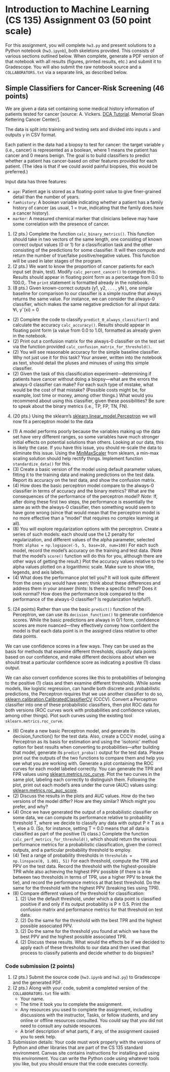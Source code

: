 # Introduction to Machine Learning (CS 135) Assignment 03 (50 point scale)

For this assignment, you will complete `hw3.py` and present solutions to a Python notebook (`hw3.ipynb`), both skeletons provided. This consists of various sections outlined below. When complete, generate a PDF version of that notebook with all results (figures, printed results, etc.) and submit it to Gradescope. You will also submit the raw notebook source and a `COLLABORATORS.txt` via a separate link, as described below.

## Simple Classifiers for Cancer-Risk Screening (46 points)

We are given a data set containing some medical history information of patients tested for cancer [source:  A. Vickers. [DCA Tutorial](https://www.mskcc.org/sites/default/files/node/4509/documents/dca-tutorial-2015-2-26.pdf). Memorial Sloan Kettering Cancer Center/].

The data is split into training and testing sets and divided into inputs `x` and outputs `y` in CSV format.

Each patient in the data had a biopsy to test for cancer: the target variable `y` (i.e., cancer) is represented as a boolean, where 1 means the patient has cancer and 0 means benign. The goal is to build classifiers to predict whether a patient has cancer-based on other features provided for each patient. (The idea is that if we could avoid painful biopsies, this would be preferred.)

Input data has three features:

* `age`: Patient age is stored as a floating-point value to give finer-grained detail than the number of years.
* `famhistory`: A boolean variable indicating whether a patient has a family history of cancer (as usual, 1 = true, indicating that the family does have a cancer history).
* `marker`: A measured chemical marker that clinicians believe may have some correlation with the presence of cancer.

1. (2 pts.) Complete the function `calc_binary_metrics()`.
   This function should take in two vectors of the same length, one consisting of known correct output values (0 or 1) for a classification task and the other consisting of the predictions for some classifier. It will then compute and return the number of true/false positive/negative values. This function will be used in later stages of the program.
2. (2 pts.) We want to know the proportion of cancer patients for each input set (train, test). Modify `calc_percent_cancer()` to compute this. Results should appear in floating point form as a percentage from 0.0 to 100.0,. The `print` statement is formatted already in the notebook.
3. (8 pts.) Given known-correct outputs (y1,  y2, . . . , yN ), one simple baseline for comparison to our classifier is a simple routine that always returns the same value. For instance, we can consider the always-0 classifier, which makes the same negative prediction for all input data:
   ∀i, yˆ(xi) = 0
* (2) Complete the code to classify `predict_0_always_classifier()` and calculate the accuracy `calc_accuracy()`. Results should appear in floating point form (a value from 0.0 to 1.0), formatted as already given in the notebook.
* (2) Print out a confusion matrix for the always-0 classifier on the test set via the function provided `calc_confusion_matrix_for_threshold()`.
* (2) You will see reasonable accuracy for the simple baseline classifier. Why not just use it for this task? Your answer, written into the notebook as text, should detail the pluses and minuses of using this simple classifier.
* (2) Given the task of this classification experiment—determining if patients have cancer without doing a biopsy—what are the errors the always-0 classifier can make? For each such type of mistake, what would be the cost of that mistake? (Possible costs might be, for example, lost time or money, among other things.) What would you recommend about using this classifier, given these possibilities? Be sure to speak about the binary metrics (i.e., TP, FP, TN, FN).

4. (20 pts.) Using the sklearn’s [sklearn.linear_model.Perceptron](https://scikit-learn.org/stable/modules/generated/sklearn.linear_model.Perceptron.html) we will now fit a perceptron model to the data

* (1) A model performs poorly because the variables making up the data set have very different ranges, so some variables have much stronger initial effects on potential solutions than others. Looking at our data, this is likely the case. If you have this issue, you should re-scale the data to eliminate this issue. Using the [MinMaxScaler](https://scikit-learn.org/stable/modules/generated/sklearn.preprocessing.MinMaxScaler.html)  from sklearn, a min-max scaling solution should help rectify things.  Implement function `standardize_data()` for this.
* (3) Create a basic version of the model using default parameter values, fitting it to the training data and making predictions on the test data. Report its accuracy on the test data, and show the confusion matrix.
* (4) How does the basic perceptron model compare to the always-0 classifier in terms of accuracy and the binary metrics? What are the consequences of the performance of the perceptron model?
  *Note:* If, after doing these first two steps, the performance is essentially the same as with the always-0 classifier, then something would seem to have gone wrong (since that would mean that the perceptron model is no more effective than a “model” that requires no complex learning at all).
* (8) You will explore regularization options with the perceptron. Create a series of such models: each should use the L2 penalty for regularization, and different values of the alpha parameter, selected from:
  `alphas = np.logspace(-5, 5, base=10, num=100)`
  For each such model, record the model’s accuracy on the training and test data. (Note that the model’s `score()` function will do this for you, although there are other ways of getting the result.) Plot the accuracy values relative to the alpha values plotted on a logarithmic scale. Make sure to show title, legends, and axis labels.
* (4) What does the performance plot tell you? It will look quite different from the ones you would have seen; think about these differences and address them in your answer (hints: Is there a specific trend? Does it look normal? How does the performance look compared to the performance of the always-0 classifier? Is regularization helpful?).

5. (24 points) Rather than use the basic `predict()` function of the Perceptron, we can use its `decision_function()` to generate confidence scores. While the basic predictions are always in 0/1 form, confidence scores are more nuanced—they effectively convey how confident the model is that each data point is in the assigned class relative to other data points.

We can use confidence scores in a few ways. They can be used as the basis for methods that examine different thresholds, classify data points based on our confidence, and make different decisions about when we should treat a particular confidence score as indicating a positive (1) class output.

We can also convert confidence scores like this to probabilities of belonging to the positive (1) class and then examine different thresholds. While some models, like logistic regression, can handle both discrete and probabilistic predictions, the Perceptron requires that we use another classifier to do so, [sklearn.calibration.CalibratedClassifierCV](https://scikit-learn.org/stable/modules/generated/sklearn.calibration.CalibratedClassifierCV.html) (CCCV).
Convert a Perceptron classifier into one of these probabilistic classifiers, then plot ROC data for both versions (ROC curves work with probabilities and confidence values, among other things). Plot such curves using the existing tool `sklearn.metrics.roc_curve`.

* (6) Create a new basic Perceptron model, and generate its decision_function() for the test data. Also, create a CCCV model, using a Perceptron as its basis for estimation and using the 'isotonic' method option for best results when converting to probabilities—after building that model, generate its `predict_proba()` output for the test data. Please print out the outputs of the two functions to compare them and help you see what you are working with.
  Generate a plot containing the ROC curves for each model labeled correctly. You can generate the TPR and FPR values using [sklearn.metrics.roc_curve](https://scikit-learn.org/stable/modules/generated/sklearn.metrics.roc_curve.html).
  Plot the two curves in the same plot, labeling each correctly to distinguish them. Following the plot, print out each model’s area under the curve (AUC) values using: [sklearn.metrics.roc_auc_score](https://scikit-learn.org/stable/modules/generated/sklearn.metrics.roc_auc_score.html).
* (2) Discuss the results in the plots and AUC values. How do the two versions of the model differ? How are they similar? Which might you prefer, and why?
* (4) Once we have generated the output of a probabilistic classifier on some data, we can compute its performance relative to probability threshold T, where we decide to classify any data with output P ≥ T as a 1, else a 0. (So, for instance, setting T = 0.0 means that all data is classified as part of the positive (1) class.) Complete the function `calc_perf_metrics_for_threshold()`, which should return the various performance metrics for a probabilistic classification, given the correct outputs, and a particular probability threshold to employ.
* (4) Test a range of probability thresholds in `thresholds = np.linspace(0, 1.001, 51)`
  For each threshold, compute the TPR and PPV on the test data. Record the threshold with the highest-possible TPR while also achieving the highest PPV possible (if there is a tie between two thresholds in terms of TPR, use a higher PPV to break the tie), and record the performance metrics at that best threshold. Do the same for the threshold with the highest PPV (breaking ties using TPR).
* (8) Compare different values of the threshold for classification:
  1. (2) Use the default threshold, under which a data point is classified positive if and only if its output probability is P ≥ 0.5. Print the confusion matrix and performance metrics for that threshold on test data.
  2. (2) Do the same for the threshold with the best TPR and the highest possible associated PPV.
  3. (2) Do the same for the threshold you found at which we have the best PPV and the highest possible associated TPR.
  4. (2) Discuss these results. What would the effects be if we decided to apply each of these thresholds to our data and then used that process to classify patients and decide whether to do biopsies?

### Code submission (2 points)

1. (2 pts.) Submit the source code (`hw3.ipynb` and `hw3.py`) to Gradescope and the generated PDF.
2. (2 pts.) Along with your code, submit a completed version of the `COLLABORATORS.txt` file with:
   * Your name.
   * The time it took you to complete the assignment.
   * Any resources you used to complete the assignment, including discussions with the instructor, Tasks, or fellow students, and any online or offline resources consulted. You could say that you did not need to consult any outside resources.
   * A brief description of what parts, if any, of the assignment caused you to seek help.
3. Submission details: Your code must work properly with the versions of Python and other libraries that are part of the CS 135 standard environment. Canvas site contains instructions for installing and using this environment. You can write the Python code using whatever tools you like, but you should ensure that the code executes correctly.
